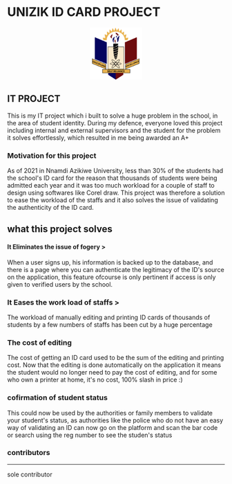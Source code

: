 


# UNIZIK ID CARD PROJECT


<div align="center"> 
 <a href="https://github.com/othneildrew/Best-README-Template">
    <img src="public/static/unizik.png" alt="Logo" width="120" height="120">
  </a>
</div>

## IT PROJECT
This is my IT project which i built to solve a huge problem in the school, in the area of student identity.
During my defence, everyone loved this project including internal and external supervisors and the student for the problem it solves effortlessly, which resulted in me being awarded an A+

### Motivation for this project

As of 2021 in Nnamdi Azikiwe University, less than 30% of the students had the school's ID card for the reason that thousands of students were being admitted each year
and it was too much workload for a couple of staff to design using softwares like Corel draw. This project 
was therefore a solution to ease the workload of the staffs and it also solves the issue of validating the authenticity of the ID card.
 

## what this project solves

#### It Eliminates the issue of fogery > 

When a user signs up, his information is backed up to the database, and there is a page where 
you can authenticate the legitimacy of the ID's source on the application, this feature ofcourse
is only pertinent if access is only given to verified users by the school.

### It Eases the work load of staffs >
The workload of manually editing and printing ID cards of thousands of students by a few numbers of staffs has been cut by a huge percentage

### The cost of editing
The cost of getting an ID card used to be the sum of the editing and printing cost. Now that the editing is done automatically on the application it means the student would no longer need to pay the cost of editing, and for some who own a printer at home, it's no cost, 100% slash in price :)

### cofirmation of student status
This could now be used by the authorities or family members to validate your student's status, as authorities like the police who do not have an easy way of validating an ID can now go on the platform and scan the bar code or search using the reg number to see the studen's status

### contributors
<hr>
sole contributor



